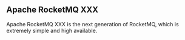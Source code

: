 ## Apache RocketMQ XXX

Apache RocketMQ XXX is the next generation of RocketMQ, which is extremely simple and high available.
